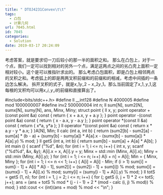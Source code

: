 ```yaml
---
title: " DTOJ4231Convex\t\t"
tags:
  - 凸包
  - 计算几何
url: 7045.html
id: 7045
categories:
  - Solution
date: 2019-03-17 20:24:09
---
```


考虑答案，就是要求切一刀后较小的那一半的面积之和。 那么在凸包上，对于一个点，我们一定可以找到相对的另外一个点，满足这两点之间的劣凸壳上面积一定相对较小。这个是可以推指针求出的。 那么考虑凸包面积，即是凸包上相邻两点的叉积之和。考虑弧上的即是两两叉积前缀和的前缀和的相减，考虑中间插的一条边怎么解决。 拆开叉积的式子，就是$x\_1y\_2-x\_2y\_1$。那么当前固定了$x\_1,y\_1$,这每根的叉积均可以用$x\_i,y\_i$的前缀和直接算出了。

#include<bits/stdc++.h>
#define ll __int128
#define N 4000005
#define mod 1000000007
#define inv2 500000004
int n; 
ll sum\[N\], sum2\[N\], sumx\[N\], sumy\[N\], ans, Minx, Miny;
struct point
{
	ll x, y;
	point operator +(const point &a) const { return { x + a.x, y + a.y }; }
	point operator -(const point &a) const { return { x - a.x, y - a.y }; }
	point operator *(const ll &a) const { return { x\*a, y\*a }; }
	ll operator *(const point &a) const { return x * a.y - y * a.x; }
}A\[N\], Min;
ll calc (int a, int b) 
{
	return (sum2\[b\] - sum2\[a\] - sum\[a\] * (b - a) + (sumy\[b\] - sumy\[a\]) * A\[a\].x - (sumx\[b\] - sumx\[a\]) * A\[a\].y) % mod;
}
ll getS (int a, int b) 
{
	return sum\[b\] - sum\[a\] + A\[a\] * A\[b\]; 
}
int main ()
{
	scanf ("%d", &n);
	for (int i = 1; i <= n; i++)
	{
		int x, y; scanf ("%d%d", &x, &y);
		A\[i\].x = x, A\[i\].y = y;
		Minx = std::min (Minx, A\[i\].x);
		Miny = std::min (Miny, A\[i\].y);
	}
	for (int i = 1; i <= n; i++) A\[i + n\] = A\[i\];
	Min = { Minx, Miny };
	for (int i = 1; i <= n << 1; i++)
	{
		A\[i\] = A\[i\] - Min;
		if (i > 1) sum\[i\] = sum\[i - 1\] + A\[i\] * A\[i - 1\], sum2\[i\] = (sum2\[i - 1\] + sum\[i\]) % mod;
		sumx\[i\] = (sumx\[i - 1\] + A\[i\].x) % mod;
		sumy\[i\] = (sumy\[i - 1\] + A\[i\].y) % mod;
	}
	ll totS = getS (1, n);
	for (int i = 1, j = 2; i <= n; i++)
	{
		for (; getS (i, j + 1) * 2 <= totS; j++);
		ans = (ans + totS % mod * (j - i - 1) + 2 * (mod - calc (i, j) % mod)) % mod;
	}
	std::cout << (int)(ans + mod) % mod << "\\n";
}